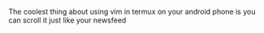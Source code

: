 The coolest thing about using vim in termux on your android phone is you can scroll it just like your newsfeed

